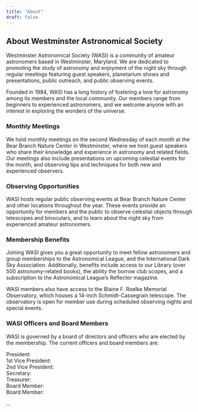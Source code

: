 ```yaml
---
title: "About"
draft: false
---
```


## About Westminster Astronomical Society

Westminster Astronomical Society (WASI) is a community of amateur astronomers based in Westminster, Maryland. We are dedicated to promoting the study of astronomy and enjoyment of the night sky through regular meetings featuring guest speakers, planetarium shows and presentations, public outreach, and public observing events.

Founded in 1984, WASI has a long history of fostering a love for astronomy among its members and the local community. Our members range from beginners to experienced astronomers, and we welcome anyone with an interest in exploring the wonders of the universe.

### Monthly Meetings

We hold monthly meetings on the second Wednesday of each month at the Bear Branch Nature Center in Westminster, where we host guest speakers who share their knowledge and experience in astronomy and related fields. Our meetings also include presentations on upcoming celestial events for the month, and observing tips and techniques for both new and experienced observers.

### Observing Opportunities

WASI hosts regular public observing events at Bear Branch Nature Center and other locations throughout the year. These events provide an opportunity for members and the public to observe celestial objects through telescopes and binoculars, and to learn about the night sky from experienced amateur astronomers.

### Membership Benefits

Joining WASI gives you a great opportunity to meet fellow astronomers and group memberships to the Astronomical League, and the International Dark Sky Association. Additionally, benefits include access to our Library (over 500 astronomy-related books), the ability the borrow club scopes, and a subscription to the Astronomical League’s Reflector magazine.

WASI members also have access to the Blaine F. Roelke Memorial Observatory, which houses a 14-inch Schmidt-Cassegrain telescope. The observatory is open for member use during scheduled observing nights and special events.

### WASI Officers and Board Members

WASI is governed by a board of directors and officers who are elected by the membership. The current officers and board members are:

President:  
1st Vice President:  
2nd Vice President:  
Secretary:  
Treasurer:  
Board Member:  
Board Member:  

...
